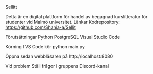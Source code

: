 Sellitt

Detta är en digital plattform för handel av begagnad kurslitteratur för studenter vid Malmö universitet.
Länkar
Kodrepository: https://github.com/Shania-a/Sellit 

Förutsättningar
Python
PostgreSQL 
Visual Studio Code

Körning
I VS Code kör
python main.py

Öppna sedan webbläsaren på http://localhost:8080

Vid problem
Ställ frågor i gruppens Discord-kanal


